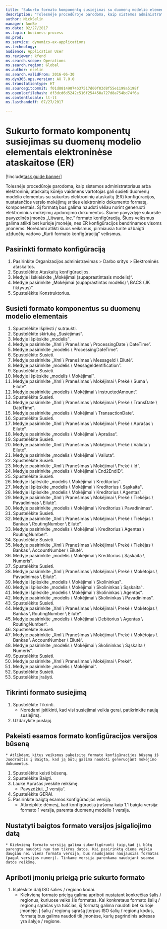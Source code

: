 ```yaml
--- 
title: "Sukurto formato komponentų susiejimas su duomenų modelio elementais elektroninėse ataskaitose (ER)"
description: "Tolesnėje procedūroje parodoma, kaip sistemos administratoriaus arba elektroninių ataskaitų kūrėjo vaidmens vartotojas gali susieti duomenų modelio elementus su sukurtos elektroninių ataskaitų (ER) konfigūracijos, nustatančios verslo mokėjimų srities elektroninio dokumento formatą, komponentais."
author: NickSelin
manager: AnnBe
ms.date: 02/27/2017
ms.topic: business-process
ms.prod: 
ms.service: dynamics-ax-applications
ms.technology: 
audience: Application User
ms.reviewer: kfend
ms.search.scope: Operations
ms.search.region: Global
ms.author: nselin
ms.search.validFrom: 2016-06-30
ms.dyn365.ops.version: AX 7.0.0
ms.translationtype: HT
ms.sourcegitcommit: f01d88149074b37517d00f03d8f55e1199a5198f
ms.openlocfilehash: df3dcd6d5242c516f254450a727d8a754bd74f6a
ms.contentlocale: lt-lt
ms.lasthandoff: 07/27/2017

---
```

# <a name="map-components-of-the-created-format-to-data-model-elements-for-electronic-reporting-er"></a>Sukurto formato komponentų susiejimas su duomenų modelio elementais elektroninėse ataskaitose (ER)

[!include[task guide banner](../../includes/task-guide-banner.md)]

Tolesnėje procedūroje parodoma, kaip sistemos administratoriaus arba elektroninių ataskaitų kūrėjo vaidmens vartotojas gali susieti duomenų modelio elementus su sukurtos elektroninių ataskaitų (ER) konfigūracijos, nustatančios verslo mokėjimų srities elektroninio dokumento formatą, komponentais. Šį formatą bus galima naudoti vėliau norint generuoti elektroninius mokėjimų apdorojimo dokumentus. Šiame pavyzdyje sukursite pavyzdinės įmonės „Litware, Inc.“ formato konfigūraciją. Šiuos veiksmus galima atlikti bet kurioje įmonėje, nes ER konfigūracijos bendrinamos visoms įmonėms. Norėdami atlikti šiuos veiksmus, pirmiausia turite užbaigti užduočių vadovo „Kurti formato konfigūraciją“ veiksmus.


## <a name="select-a-format-configuration"></a>Pasirinkti formato konfigūraciją
1. Pasirinkite Organizacijos administravimas > Darbo sritys > Elektroninės ataskaitos.
2. Spustelėkite Ataskaitų konfigūracijos.
3. Medyje išskleiskite „Mokėjimai (supaprastintasis modelis)“.
4. Medyje pasirinkite „Mokėjimai (supaprastintas modelis) \ BACS (JK fiktyvus)“.
5. Spustelėkite Konstruktorius.

## <a name="map-format-components-to-data-model-elements"></a>Susieti formato komponentus su duomenų modelio elementais
1. Spustelėkite Išplėsti / sutraukti.
2. Spustelėkite skirtuką „Susiejimas“.
3. Medyje išplėskite „modelis‟.
4. Medyje pasirinkite „Xml \ Pranešimas \ ProcessingDate \ DateTime“.
5. Medyje pasirinkite „modelis \ ProcessingDateTime”.
6. Spustelėkite Susieti.
7. Medyje pasirinkite „Xml \ Pranešimas \ MessageId \ Eilutė“.
8. Medyje pasirinkite „modelis \ MessageIdentification”.
9. Spustelėkite Susieti.
10. Medyje išplėskite „modelis \ Mokėjimai‟.
11. Medyje pasirinkite „Xml \ Pranešimas \ Mokėjimai \ Prekė \ Suma \ Eilutė“.
12. Medyje pasirinkite „modelis \ Mokėjimai \ InstructedAmount“.
13. Spustelėkite Susieti.
14. Medyje pasirinkite „Xml \ Pranešimas \ Mokėjimai \ Prekė \ TransDate \ DateTime“.
15. Medyje pasirinkite „modelis \ Mokėjimai \ TransactionDate“.
16. Spustelėkite Susieti.
17. Medyje pasirinkite „Xml \ Pranešimas \ Mokėjimai \ Prekė \ Aprašas \ Eilutė“.
18. Medyje pasirinkite „modelis \ Mokėjimai \ Aprašas“.
19. Spustelėkite Susieti.
20. Medyje pasirinkite „Xml \ Pranešimas \ Mokėjimai \ Prekė \ Valiuta \ Eilutė“.
21. Medyje pasirinkite „modelis \ Mokėjimai \ Valiuta“.
22. Spustelėkite Susieti.
23. Medyje pasirinkite „Xml \ Pranešimas \ Mokėjimai \ Prekė \ Id“.
24. Medyje pasirinkite „modelis \ Mokėjimai \ End2EndID“.
25. Spustelėkite Susieti.
26. Medyje išplėskite „modelis \ Mokėjimai \ Kreditorius‟.
27. Medyje išplėskite „modelis \ Mokėjimai \ Kreditorius \ Sąskaita‟.
28. Medyje išplėskite „modelis \ Mokėjimai \ Kreditorius \ Agentas‟.
29. Medyje pasirinkite „Xml \ Pranešimas \ Mokėjimai \ Prekė \ Tiekėjas \ Pavadinimas \ Eilutė“.
30. Medyje pasirinkite „modelis \ Mokėjimai \ Kreditorius \ Pavadinimas“.
31. Spustelėkite Susieti.
32. Medyje pasirinkite „Xml \ Pranešimas \ Mokėjimai \ Prekė \ Tiekėjas \ Bankas \ RoutingNumber \ Eilutė“.
33. Medyje pasirinkite „modelis \ Mokėjimai \ Kreditorius \ Agentas \ RoutingNumber“.
34. Spustelėkite Susieti.
35. Medyje pasirinkite „Xml \ Pranešimas \ Mokėjimai \ Prekė \ Tiekėjas \ Bankas \ AccountNumber \ Eilutė“.
36. Medyje pasirinkite „modelis \ Mokėjimai \ Kreditorius \ Sąskaita \ Numeris“.
37. Spustelėkite Susieti.
38. Medyje pasirinkite „Xml \ Pranešimas \ Mokėjimai \ Prekė \ Mokėtojas \ Pavadinimas \ Eilutė“.
39. Medyje išplėskite „modelis \ Mokėjimai \ Skolininkas‟.
40. Medyje išplėskite „modelis \ Mokėjimai \ Skolininkas \ Sąskaita‟.
41. Medyje išplėskite „modelis \ Mokėjimai \ Skolininkas \ Agentas“.
42. Medyje pasirinkite „modelis \ Mokėjimai \ Skolininkas \ Pavadinimas“.
43. Spustelėkite Susieti.
44. Medyje pasirinkite „Xml \ Pranešimas \ Mokėjimai \ Prekė \ Mokėtojas \ Bankas \ RoutingNumber \ Eilutė“.
45. Medyje pasirinkite „modelis \ Mokėjimai \ Debitorius \ Agentas \ RoutingNumber“.
46. Spustelėkite Susieti.
47. Medyje pasirinkite „Xml \ Pranešimas \ Mokėjimai \ Prekė \ Mokėtojas \ Bankas \ AccountNumber \ Eilutė“.
48. Medyje pasirinkite „modelis \ Mokėjimai \ Skolininkas \ Sąskaita \ Numeris“.
49. Spustelėkite Susieti.
50. Medyje pasirinkite „Xml \ Pranešimas \ Mokėjimai \ Prekė“.
51. Medyje pasirinkite „modelis \ Mokėjimai“.
52. Spustelėkite Susieti.
53. Spustelėkite Įrašyti.

## <a name="validate-format-mapping"></a>Tikrinti formato susiejimą
1. Spustelėkite Tikrinti.
    * Norėdami įsitikinti, kad visi susiejimai veikia gerai, patikrinkite naują susiejimą.  
2. Uždarykite puslapį.

## <a name="change-status-of-the-current-version-of-format-configuration"></a>Pakeisti esamos formato konfigūracijos versijos būseną
    * Atlikdami kitus veiksmus pakeisite formato konfigūracijos būseną iš Juodraštis į Baigta, kad ją būtų galima naudoti generuojant mokėjimo dokumentus.  
1. Spustelėkite keisti būseną.
2. Spustelėkite Baigti.
3. Lauke Aprašas įveskite reikšmę.
    * Pavyzdžiui, „1 versija“.  
4. Spustelėkite GERAI.
5. Pasirinkite baigtą esamos konfigūracijos versiją.
    * Atkreipkite dėmesį, kad konfigūracija įrašoma kaip 1.1 baigta versija: formato 1 versija, paremta duomenų modelio 1 versija.  

## <a name="define-effective-date-for-completed-version-of-format"></a>Nustatyti baigtos formato versijos įsigaliojimo datą
    * Kiekvieną formato versiją galima sukonfigūruoti taip,kad ji būtų parengta naudoti nuo tam tikros datos. Kai pasirinktą dieną veikia daugiau nei viena formato versija, bus naudojamas naujausias formatas (pagal versijos numerį). Tinkame versija parenkama naudojant seanso datos reikšmę.  

## <a name="restrict-access-to-created-format-from-companies"></a>Apriboti įmonių prieigą prie sukurto formato
1. Išplėskite dalį ISO šalies / regiono kodai.
    * Kiekvieną formato prieigą galima apriboti nustatant konkrečias šalis / regionus, kuriuose veiks šis formatas. Kai konkretaus formato šalių / regionų sąrašas yra tuščias, šį formatą galima naudoti bet kurioje įmonėje. Į šalių / regionų sąrašą įterpus ISO šalių / regionų kodus, formatą bus galima naudoti tik įmonėse, kurių pagrindinis adresas yra šalyje / regione.  


